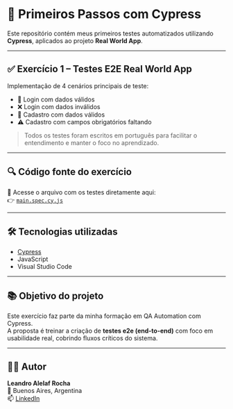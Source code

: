 # 🚀 Primeiros Passos com Cypress

Este repositório contém meus primeiros testes automatizados utilizando **Cypress**, aplicados ao projeto **Real World App**.

---

## ✅ Exercício 1 – Testes E2E Real World App  

Implementação de 4 cenários principais de teste:

- 🔐 Login com dados válidos
- ❌ Login com dados inválidos
- 📝 Cadastro com dados válidos
- ⚠️ Cadastro com campos obrigatórios faltando

> Todos os testes foram escritos em português para facilitar o entendimento e manter o foco no aprendizado.

---

## 🔍 Código fonte do exercício

📄 Acesse o arquivo com os testes diretamente aqui:  
👉 [`main.spec.cy.js`](./cypress/e2e/main.spec.cy.js)

---

## 🛠️ Tecnologias utilizadas

- [Cypress](https://www.cypress.io/)
- JavaScript
- Visual Studio Code

---

## 📚 Objetivo do projeto

Este exercício faz parte da minha formação em QA Automation com Cypress.  
A proposta é treinar a criação de **testes e2e (end-to-end)** com foco em usabilidade real, cobrindo fluxos críticos do sistema.

---

## 🙋‍♂️ Autor

**Leandro Alelaf Rocha**  
📍 Buenos Aires, Argentina  
📫 [LinkedIn](https://www.linkedin.com/in/leandro-alelaf-qa)
